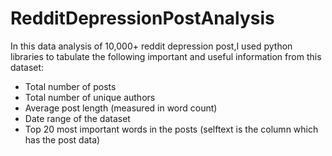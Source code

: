 # RedditDepressionPostAnalysis


In this data analysis of 10,000+ reddit depression post,I used python libraries to tabulate the following important and useful information from this dataset:
- Total number of posts
- Total number of unique authors
- Average post length (measured in word count)
- Date range of the dataset
- Top 20 most important words in the posts (selftext is the column which has the post data)

